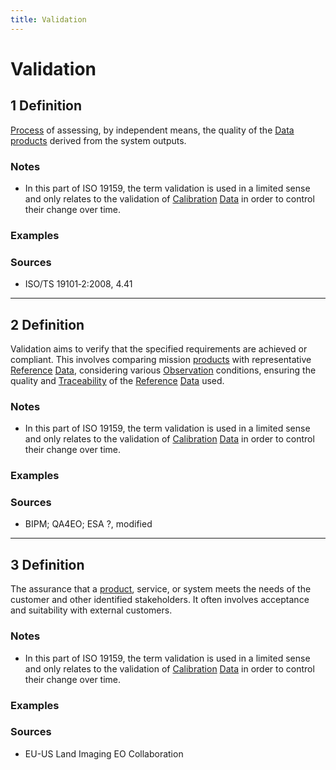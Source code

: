 ```yaml
---
title: Validation
---
```


# Validation

## 1 Definition

[Process](../process) of assessing, by independent means, the quality of the [Data](../data) [products](../product) derived from the system outputs.

### Notes 
- In this part of ISO 19159, the term validation is used in a limited sense and only relates to the validation of [Calibration](../calibration) [Data](../data) in order to control their change over time.

### Examples 

### Sources
- ISO/TS 19101‑2:2008, 4.41

___

## 2 Definition

Validation aims to verify that the specified requirements are achieved or compliant. This involves comparing  mission [products](../product) with representative [Reference](../reference) [Data](../data), considering various [Observation](../observation) conditions, ensuring the quality and [Traceability](../traceability) of the [Reference](../reference) [Data](../data) used.

### Notes 
- In this part of ISO 19159, the term validation is used in a limited sense and only relates to the validation of [Calibration](../calibration) [Data](../data) in order to control their change over time.

### Examples 

### Sources
- BIPM; QA4EO; ESA ?, modified

___

## 3 Definition

The assurance that a [product](../product), service, or system meets the needs of the customer and other identified stakeholders. It often involves acceptance and suitability with external customers.

### Notes 
- In this part of ISO 19159, the term validation is used in a limited sense and only relates to the validation of [Calibration](../calibration) [Data](../data) in order to control their change over time.

### Examples 

### Sources
- EU-US Land Imaging EO Collaboration
